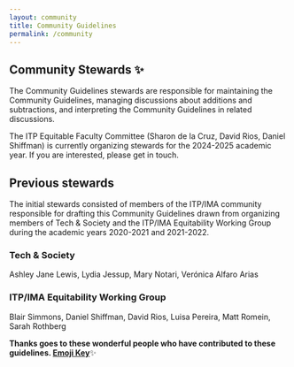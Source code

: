 ```yaml
---
layout: community
title: Community Guidelines
permalink: /community
---
```


## Community Stewards ✨

The Community Guidelines stewards are responsible for maintaining the Community Guidelines, managing discussions about additions and subtractions, and interpreting the Community Guidelines in related discussions.

The ITP Equitable Faculty Committee (Sharon de la Cruz, David Rios, Daniel Shiffman) is currently organizing stewards for the 2024-2025 academic year. If you are interested, please get in touch.

## Previous stewards

The initial stewards consisted of members of the ITP/IMA community responsible for drafting this Community Guidelines drawn from organizing members of Tech & Society and the ITP/IMA Equitability Working Group during the academic years 2020-2021 and 2021-2022.

### Tech & Society

Ashley Jane Lewis, Lydia Jessup, Mary Notari, Verónica Alfaro Arias

### ITP/IMA Equitability Working Group

Blair Simmons, Daniel Shiffman, David Rios, Luisa Pereira, Matt Romein, Sarah Rothberg

**Thanks goes to these wonderful people who have contributed to these guidelines. [Emoji Key](https://allcontributors.org/docs/en/emoji-key)**✨
